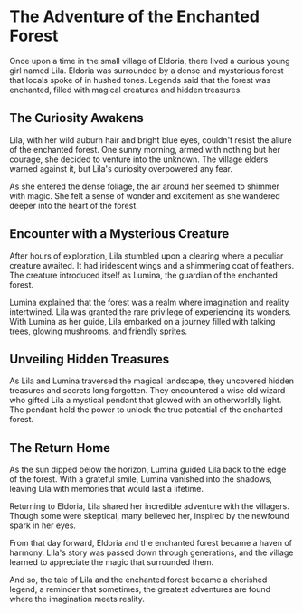 # The Adventure of the Enchanted Forest

Once upon a time in the small village of Eldoria, there lived a curious young girl named Lila. Eldoria was surrounded by a dense and mysterious forest that locals spoke of in hushed tones. Legends said that the forest was enchanted, filled with magical creatures and hidden treasures.

## The Curiosity Awakens

Lila, with her wild auburn hair and bright blue eyes, couldn't resist the allure of the enchanted forest. One sunny morning, armed with nothing but her courage, she decided to venture into the unknown. The village elders warned against it, but Lila's curiosity overpowered any fear.

As she entered the dense foliage, the air around her seemed to shimmer with magic. She felt a sense of wonder and excitement as she wandered deeper into the heart of the forest.

## Encounter with a Mysterious Creature

After hours of exploration, Lila stumbled upon a clearing where a peculiar creature awaited. It had iridescent wings and a shimmering coat of feathers. The creature introduced itself as Lumina, the guardian of the enchanted forest.

Lumina explained that the forest was a realm where imagination and reality intertwined. Lila was granted the rare privilege of experiencing its wonders. With Lumina as her guide, Lila embarked on a journey filled with talking trees, glowing mushrooms, and friendly sprites.

## Unveiling Hidden Treasures

As Lila and Lumina traversed the magical landscape, they uncovered hidden treasures and secrets long forgotten. They encountered a wise old wizard who gifted Lila a mystical pendant that glowed with an otherworldly light. The pendant held the power to unlock the true potential of the enchanted forest.

## The Return Home

As the sun dipped below the horizon, Lumina guided Lila back to the edge of the forest. With a grateful smile, Lumina vanished into the shadows, leaving Lila with memories that would last a lifetime.

Returning to Eldoria, Lila shared her incredible adventure with the villagers. Though some were skeptical, many believed her, inspired by the newfound spark in her eyes.

From that day forward, Eldoria and the enchanted forest became a haven of harmony. Lila's story was passed down through generations, and the village learned to appreciate the magic that surrounded them.

And so, the tale of Lila and the enchanted forest became a cherished legend, a reminder that sometimes, the greatest adventures are found where the imagination meets reality.
